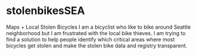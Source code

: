 stolenbikesSEA
==============

Maps + Local Stolen Bicycles
I am a bicyclist who like to bike around Seattle neighborhood but I am frustrated with the local bike thieves. I am trying to find a solution to help people identify which critical areas where most bicycles get stolen and make the stolen bike data and registry transparent.  


